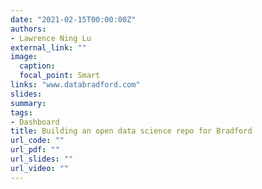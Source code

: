 ```yaml
---
date: "2021-02-15T00:00:00Z"
authors: 
- Lawrence Ning Lu
external_link: ""
image:
  caption: 
  focal_point: Smart
links: "www.databradford.com"
slides:
summary:
tags:
- Dashboard
title: Building an open data science repo for Bradford
url_code: ""
url_pdf: ""
url_slides: ""
url_video: ""
---
```


